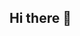 ## Hi there 👋


<!--
# Hi 👋, I'm Tanish Nitesh Jain  

🚀 A passionate **Electronics & Telecommunications Engineer** and **AI-Embedded Systems Enthusiast**  

- 🔭 I’m currently working on **Embedded Systems, Edge AI, and Computer Vision**  
- 🌱 I’m currently learning **ROS2, RAG-based assistants, and Agentic AI**  
- 💬 Ask me about **Embedded C, IoT, Python, Computer Vision, STM32, ESP32, Jetson Nano, AI/ML**  
- 📫 How to reach me: **tanishj7879@gmail.com**  

---

## 🌐 Connect with me  
[![LinkedIn](https://img.shields.io/badge/LinkedIn-blue?logo=linkedin&logoColor=white)](https://www.linkedin.com/in/tanish-jain-94102722b/)  
[![Gmail](https://img.shields.io/badge/Gmail-D14836?logo=gmail&logoColor=white)](mailto:your-tanishj7879@gmail.com)  

---

## 🛠️ Languages and Tools  

<p align="left"> 
  <img src="https://cdn.jsdelivr.net/gh/devicons/devicon/icons/c/c-original.svg" width="40" height="40"/> 
  <img src="https://cdn.jsdelivr.net/gh/devicons/devicon/icons/cplusplus/cplusplus-original.svg" width="40" height="40"/> 
  <img src="https://cdn.jsdelivr.net/gh/devicons/devicon/icons/python/python-original.svg" width="40" height="40"/> 
  <img src="https://cdn.jsdelivr.net/gh/devicons/devicon/icons/java/java-original.svg" width="40" height="40"/> 
  <img src="https://cdn.jsdelivr.net/gh/devicons/devicon/icons/react/react-original.svg" width="40" height="40"/> 
  <img src="https://cdn.jsdelivr.net/gh/devicons/devicon/icons/linux/linux-original.svg" width="40" height="40"/> 
  <img src="https://cdn.jsdelivr.net/gh/devicons/devicon/icons/docker/docker-original.svg" width="40" height="40"/> 
  <img src="https://cdn.jsdelivr.net/gh/devicons/devicon/icons/arduino/arduino-original.svg" width="40" height="40"/> 
  <img src="https://cdn.jsdelivr.net/gh/devicons/devicon/icons/mongodb/mongodb-original.svg" width="40" height="40"/> 
</p>

---

## 📊 GitHub Stats  

![Tanish's GitHub stats](https://github-readme-stats.vercel.app/api?username=Tanishjain-glitch/Tanishjain-glitch&show_icons=true&theme=radical)  
![Top Langs](https://github-readme-stats.vercel.app/api/top-langs/?username=Tanishjain-glitch/Tanishjain-glitch&layout=compact&theme=radical)  

---

⭐️ From [Tanish Nitesh Jain](https://github.com/YourGitHubUsername)

